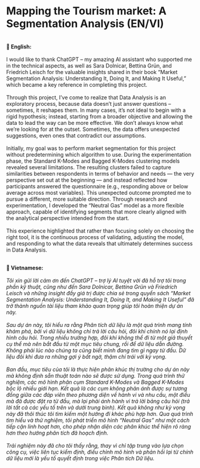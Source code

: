 # Mapping the Tourism market: A Segmentation Analysis (EN/VI)
<br>
<b>💠 English:</b><br><br>
I would like to thank ChatGPT – my amazing AI assistant who supported me in the technical aspects, as well as Sara Dolnicar, Bettina Grün, and Friedrich Leisch for the valuable insights shared in their book “Market Segmentation Analysis: Understanding It, Doing It, and Making It Useful,” which became a key reference in completing this project. <br><br>
Through this project, I’ve come to realize that Data Analysis is an exploratory process, because data doesn’t just answer questions – sometimes, it reshapes them. In many cases, it’s not ideal to begin with a rigid hypothesis; instead, starting from a broader objective and allowing the data to lead the way can be more effective. We don’t always know what we’re looking for at the outset. Sometimes, the data offers unexpected suggestions, even ones that contradict our assumptions. <br><br>
Initially, my goal was to perform market segmentation for this project without predetermining which algorithm to use. During the experimentation phase, the Standard K-Modes and Bagged K-Modes clustering models revealed several limitations. The resulting clusters failed to capture similarities between respondents in terms of behavior and needs — the very perspective set out at the beginning — and instead reflected how participants answered the questionnaire (e.g., responding above or below average across most variables). This unexpected outcome prompted me to pursue a different, more suitable direction. Through research and experimentation, I developed the “Neutral Gas” model as a more flexible approach, capable of identifying segments that more clearly aligned with the analytical perspective intended from the start. <br><br>
This experience highlighted that rather than focusing solely on choosing the right tool, it is the continuous process of validating, adjusting the model, and responding to what the data reveals that ultimately determines success in Data Analysis. <br><br>


<b>💠 Vietnamese:</b><br><br>
<i>Tôi xin gửi lời cảm ơn đến ChatGPT – trợ lý AI tuyệt vời đã hỗ trợ tôi trong phần kỹ thuật, cũng như đến Sara Dolnicar, Bettina Grün và Friedrich Leisch và những insight đầy giá trị được chia sẻ trong quyển sách “Market Segmentation Analysis: Understanding It, Doing It, and Making It Useful” đã trở thành nguồn tài liệu tham khảo quan trọng giúp tôi hoàn thiện dự án này.
<br><br>Sau dự án này, tôi hiểu ra rằng Phân tích dữ liệu là một quá trình mang tính khám phá, bởi vì dữ liệu không chỉ trả lời câu hỏi, đôi khi chính nó lại định hình câu hỏi. Trong nhiều trường hợp, đôi khi không thể đi từ một giả thuyết cụ thể mà nên bắt đầu từ một mục tiêu chung, rồi để dữ liệu dẫn đường.  Không phải lúc nào chúng ta cũng biết mình đang tìm gì ngay từ đầu. Dữ liệu đôi khi đưa ra những gợi ý bất ngờ, thậm chí trái với kỳ vọng. <br><br>
Ban đầu, mục tiêu của tôi là thực hiện phân khúc thị trường cho dự án này mà không định sẵn thuật toán nào sẽ được sử dụng. Trong quá trình thử nghiệm, các mô hình phân cụm Standard K-Modes và Bagged K-Modes bộc lộ nhiều giới hạn. Kết quả là các cụm không phản ánh được sự tương đồng giữa các đáp viên theo phương diện về hành vi và nhu cầu, một điều mà đã được đặt ra từ đầu, mà lại phải ánh hành vi trả lời bảng câu hỏi (trả lời tất cả các yếu tố trên và dưới trung bình). Kết quả không như kỳ vọng này đã thôi thúc tôi tìm kiếm một hướng đi khác phù hợp hơn. Qua quá trình tìm hiểu và thử nghiệm, tôi phát triển mô hình “Neutral Gas” như một cách tiếp cận linh hoạt hơn, cho phép nhận diện các phân khúc thể hiện rõ ràng hơn theo hướng phân tích đã hoạch định. <br><br>
Trải nghiệm này đã cho tôi thấy rằng, thay vì chỉ tập trung vào lựa chọn công cụ, việc liên tục kiểm định, điều chỉnh mô hình và phản hồi lại từ chính dữ liệu mới là yếu tố quyết định trong việc Phân tích Dữ liệu.


